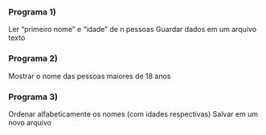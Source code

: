 ### Programa 1) 
Ler “primeiro nome” e “idade” de n pessoas Guardar dados em um arquivo texto 

### Programa 2) 
Mostrar o nome das pessoas maiores de 18 anos 

### Programa 3) 
Ordenar alfabeticamente os nomes (com idades respectivas) Salvar em um novo arquivo